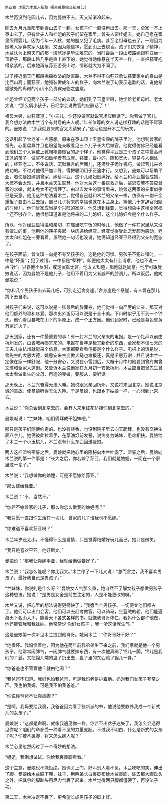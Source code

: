     第四章 沐恩光木兰入私塾 探亲戚曼娘交新朋(5) 

   木兰再没到花园儿去，因为曼娘不去，天又渐渐冷起来。

   除去九月九重阳节到泰山去了一趟，女孩子们一直没再出去。那一天，全家一齐上泰山去了，只有曾夫人和桂姐的孩子们留在家里。曾夫人要桂姐去，她自己愿在家里照顾婴儿，因为今年一入秋，她的腿又犯了毛病。甚至老祖母也去了，一则因为她老人家喜欢家人团聚，又因为她信神，愿到山上去烧香。孩子们又恢复了精神，木兰认为上南天门的那一段旅途是毕生难忘的。当时最后一段山坡路她跟荪亚坐一顶轿子，那段山路几乎是直上直下的，她觉得她像悬在半天空一样，一直把荪亚抱得紧紧的。后来她再与荪亚游泰山时，情形就大为不同了。

   过了接近南天门那段摇摇欲坠的陡直路，木兰不得不向荪亚承认荪亚家乡的泰山是比西山高；而荪亚，勉强装做成年人的样子，向木兰说了句表示道歉的话，说他希望敝处的卑微的小山不负贵宾光临之盛意。

   桂姐曾经听见两个孩子一部分的谈话，她们到了玉皇宝殿，她学给老祖母听。老太太说：“那么俩小孩子，已经学会说做官的应酬话了！”

   祖母大笑，向荪亚道：“小三儿，你还没做官就说官场应酬话了。你若做了官儿，我会想办法教木兰当个有封号的夫人呢。”年长位尊的女人说这样打趣的话是不碍事的。曼娘说：“那我就要来向官太太请安了。”这话也是开木兰的玩笑。

   这话引起了曾老爷一点感想。原来在泰山顶上玉皇宝殿的院子里时，他想到曾家的祖先，心里盘算并且也盼望能亲眼看见三个儿子长大后做官。他觉得仿佛已经能看到他们三个人穿戴上靴帽袍套做官的那个样子。他觉得平亚是三个孩子之中最高尚正派的孩子，做官不如做学者有成就。荪亚，最小的，随和宽大，容易与人相处的；经亚老二，不多说话，沉默寡言的后面儿，还满肚子诡诈机巧，做起官儿来会成功的。不过对他得严加训导，得把聪明用于正途才行。又想到，曼娘可以帮助平亚，若使曼娘嫁到曾家，嫁给平亚，这个儿媳妇倒满好。给木兰和荪亚撮合成婚，大概不会太难，并且木兰天生聪慧。他对木兰这一番搭救之后，姚思安若不答应曾家的求婚，就未免太不近情理了。由过去发生的事情看来，姚曾这两家的亲事似乎已是天意。他用这种想法看木兰，觉得自己就和木兰的父亲一样，仿佛有一副千金重担子要由木兰去担，自己儿子将来的幸福也就在木兰身上。等他六十岁辞官归隐的时候儿，他们曾家应当是个兴旺的家庭。他又想到经亚，觉得想象中这幅全家福上还不够齐全，他很想知道谁是他将来的二儿媳妇，这个儿媳妇会是个什么样子。

   所以，他对经亚显得温和亲切，在庙里吃午饭的时候儿，他做了一件在家里从来没有做过的事，他用他的筷子夹起一块肉递给经亚。经亚觉得受此宠爱颇为感动，老太太和桂姐在一旁看着，虽然他一句话也没说，她俩知道经亚已经得到父亲的宽恕了。

   在孩子面前，曾文璞一向是不夸奖孩子的，这是他的习惯。男孩子不犯过错时，一律是“坏蛋”；犯了过错，一律都是“孽种”。即便他太太有什么请求，他也不说一声“好”。只要他不反对，或是沉默无言，他太太知道，那他就是同意。他宁可跟曼娘说话，因为曼娘不是他儿子，他用不着用为父者威严的腔调儿。所以饭后，他向曼娘说：

   “你和几个男孩子出去玩儿吧，可别走近舍身崖。”舍身崖是个悬崖，有人曾在那儿跳下去自杀。

   对孩子们来说，这可以说是一张最后的赦罪券，他们觉得一向严厉的父亲，那天对他们额外的温和疼爱。那次出外游历可以说是十全十美。下山时似乎用不到一个钟头。他们看见县城在山下的平原上，成一个正方圈。他们到家时，已经是暮色昏黄万家灯火了。

   那天到家，还有一件最重要的事：有一封木兰的父亲来的电报。是一个礼拜以前由杭州发的，由省城再邮寄来的。电报在当年是极其新奇的东西，全家都不信七天的工夫儿由杭州就能来个信息，大家都要看看电报是个什么样子。电报上的话是说，曾先生的大恩大德，姚思安来生变做犬马也难报还，真是千恩万谢；并且说木兰一定像在家一样舒服，他十分安心，又说在小雪到后，大概十月中旬他要到曾府向曾文璞和全家人道谢。又告诉木兰说他家在九月初一安抵杭州，木兰应当把曾先生曾太太看做重生的父母，再造的爹娘，要服从，要听话。

   那天晚上，木兰兴奋得无法入睡。她说跟父亲回杭州，又说将来回北京。她说北京城的掌故，使曼娘听得无法入睡。于是曼娘，也跟乡下姑娘一样，一心想到北京去。

   木兰说：“你总会到北京去的。会有人来用红花轿接你到北京去的。”

   曼娘喊说：“兰妹妹，咱们俩拜成干姐妹吧。”

   那只是孩子们随便约定的。也没有烧香，也没到院子里去向天跪拜，也没有交换生辰八字儿。她俩彼此拉着手，在菜油灯前发誓，说终身为姊妹，患难相扶。曼娘给了木兰一个小玉桃儿，木兰没有什么东西回送曼娘。

   两人这样盟约密誓之后，曼娘就把她心里的隐秘向木兰吐露了。盟誓之后，曼娘向木兰说的第一件事是：“长大之后，你若嫁了荪亚，我们就是妯娌，一同在一个家里过一辈子。”

   木兰说：“我想做你的妯娌，可是不愿嫁给荪亚。”

   “那么嫁给经亚。”

   木兰说：“不，当然不。”

   “你若不嫁曾家的儿子，那么你怎么做我的妯娌呢？”

   “我只愿一直跟你生活在一块儿，曾家的儿子谁我也不愿嫁。”

   “你难道不喜欢荪亚吗？”

   木兰年岁还太小，不懂得什么是爱情，只是觉得结婚好玩儿而已。她只是微笑。

   “我只是喜欢平亚。他好斯文。”

   曼娘说：“那我让你嫁平亚，我就给他做妾好了。”

   木兰说：“我怎么能呢？你比我大。”木兰停了一下儿又说：“总而言之，我不喜欢男孩子。最好我自己是男孩子。”

   “兰妹妹，你说的是什么呀？”曼娘女人气那么重，她自然不了解女孩子想做男孩子这种想法。她说：“是男是女全是前生注定的，人是不能更改的呀。”

   木兰又说，把心里的想法说得更痛快了：“我愿当个男孩子。一切便宜他们都占了。他们可以出门会客。他们可以去赶考做官。可以骑马，坐蓝绒的轿。他们能遍游天下名山大川，能看天下各式各样的书。就像我哥哥体仁，我妈什么都许他做，他还能管我和我妹妹。他常常说‘你们女孩子’，我一听这话就生气。”

   这是曼娘第一次听见木兰提到他哥哥。她问木兰：“你哥哥好不好？”

   “他很坏。我妈惯着他，因为他在两年前我弟弟生下来之前，我们家就是他一个男孩子。他常常闹脾气，一闹脾气就要摔东西，有一次他真踢了锦儿一脚，锦儿是我们的丫鬟，又把锦儿端的盘子扔出去，盘子里的东西溅了锦儿一身。”

   “你爸爸也不管管他？就由他闹？”

   “我爸爸不知道。我妈也怕我爸爸，可是我妈老是护着他。妈对我们女孩子非常之严。我也怕我妈，可是我不怕我爸爸。”

   “你说你爸爸不让你裹脚？”

   “是啊。我妈要给我裹，我爸爸因为看了些新派的书，他说他要教养我成一个新式儿的女孩子。”

   曼娘说：“这都是命啊。就像我遇见你一样。你若不出岔子迷失了，我怎么会遇得见你呢？咱们的命都受一种看不见的力量支配。不过我不明白，什么是新式的女孩子呢？你若不裹脚，将来怎么嫁人呢？”

   木兰心里忽然闪过了一个奇妙的想法。

   “姐姐，我倒想试试。你给我裹裹脚看看。”

   这个主意，曼娘也不能拒绝。她俩关上门，好叫别人看不见。木兰吃吃的笑，伸出了脚。曼娘给木兰脱下鞋，袜子，用两条长白裹脚布给木兰裹脚，除去那大脚趾头之外，把其余的脚趾头用尽力气裹了起来。木兰觉得两只脚都僵硬了，再没法子动。

   第二天，木兰决定不裹了，更希望长成男孩子的脚才好。

